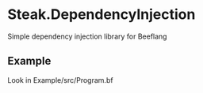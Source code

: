 # Steak.DependencyInjection

Simple dependency injection library for Beeflang

## Example

Look in Example/src/Program.bf
